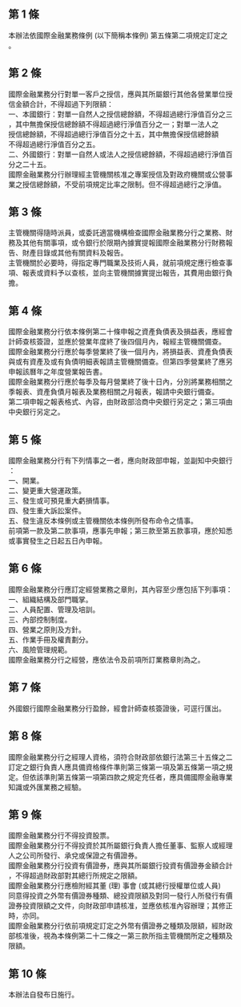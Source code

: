 第 1 條
-------
本辦法依國際金融業務條例 (以下簡稱本條例) 第五條第二項規定訂定之  
。

第 2 條
-------
國際金融業務分行對單一客戶之授信，應與其所屬銀行其他各營業單位授  
信金額合計，不得超過下列限額：  
一、本國銀行：對單一自然人之授信總餘額，不得超過總行淨值百分之三  
    ，其中無擔保授信總餘額不得超過總行淨值百分之一；對單一法人之  
    授信總餘額，不得超過總行淨值百分之十五，其中無擔保授信總餘額  
    不得超過總行淨值百分之五。  
二、外國銀行：對單一自然人或法人之授信總餘額，不得超過總行淨值百  
    分之二十五。  
國際金融業務分行辦理經主管機關核准之專案授信及對政府機關或公營事  
業之授信總餘額，不受前項規定比率之限制。但不得超過總行之淨值。

第 3 條
-------
主管機關得隨時派員，或委託適當機構檢查國際金融業務分行之業務、財  
務及其他有關事項，或令銀行於限期內據實提報國際金融業務分行財務報  
告、財產目錄或其他有關資料及報告。  
主管機關於必要時，得指定專門職業及技術人員，就前項規定應行檢查事  
項、報表或資料予以查核，並向主管機關據實提出報告，其費用由銀行負  
擔。

第 4 條
-------
國際金融業務分行依本條例第二十條申報之資產負債表及損益表，應經會  
計師查核簽證，並應於營業年度終了後四個月內，報經主管機關備查。  
國際金融業務分行應於每季營業終了後一個月內，將損益表、資產負債表  
與或有資產及或有負債明細表報請主管機關備查。但第四季營業終了應另  
申報該曆年之年度營業報告書。  
國際金融業務分行應於每季及每月營業終了後十日內，分別將業務相關之  
季報表、資產負債月報表及業務相關之月報表，報請中央銀行備查。  
第二項申報之報表格式、內容，由財政部洽商中央銀行另定之；第三項由  
中央銀行另定之。

第 5 條
-------
國際金融業務分行有下列情事之一者，應向財政部申報，並副知中央銀行  
：  
一、開業。  
二、變更重大營運政策。  
三、發生或可預見重大虧損情事。  
四、發生重大訴訟案件。  
五、發生違反本條例或主管機關依本條例所發布命令之情事。  
前項第一款及第二款事項，應事先申報；第三款至第五款事項，應於知悉  
或事實發生之日起五日內申報。

第 6 條
-------
國際金融業務分行應訂定經營業務之章則，其內容至少應包括下列事項：  
一、組織結構及部門職掌。  
二、人員配置、管理及培訓。  
三、內部控制制度。  
四、營業之原則及方針。  
五、作業手冊及權責劃分。  
六、風險管理規範。  
國際金融業務分行之經營，應依法令及前項所訂業務章則為之。

第 7 條
-------
外國銀行國際金融業務分行盈餘，經會計師查核簽證後，可逕行匯出。

第 8 條
-------
國際金融業務分行之經理人資格，須符合財政部依銀行法第三十五條之二  
訂定之銀行負責人應具備資格條件準則第三條第一項及第五條第一項之規  
定。但依該準則第五條第一項第四款之規定充任者，應具備國際金融專業  
知識或外匯業務之經驗。

第 9 條
-------
國際金融業務分行不得投資股票。  
國際金融業務分行不得投資於其所屬銀行負責人擔任董事、監察人或經理  
人之公司所發行、承兌或保證之有價證券。  
國際金融業務分行投資有價證券，應與其所屬銀行投資有價證券金額合計  
，不得超過財政部對其總行所規定之限額。  
國際金融業務分行應檢附經其董 (理) 事會 (或其總行授權單位或人員)  
同意得投資之外幣有價證券種類、總投資限額及對同一發行人所發行有價  
證券投資限額之文件，向財政部申請核准，並應依核准內容辦理；其修正  
時，亦同。  
國際金融業務分行依前項規定訂定之外幣有價證券之種類及限額，經財政  
部核准後，視為本條例第二十二條之一第三款所指主管機關所定之種類及  
限額。

第 10 條
--------
本辦法自發布日施行。

